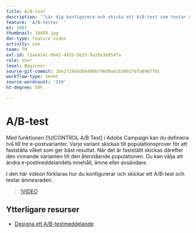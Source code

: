 ```yaml
---
title: A/B-test
description: '"Lär dig konfigurera och skicka ett A/B-test som testar ämnesraden. "'
feature: 'A/B-tester  '
kt: 3907
thumbnail: 18480.jpg
doc-type: feature video
activity: use
team: TM
exl-id: f1ae414c-6b42-445b-bb33-9a28a3e854fa
role: User
level: Beginner
source-git-commit: 2be2719ddd84490b796d9abc6300376fa896ff0c
workflow-type: tm+mt
source-wordcount: '110'
ht-degree: 50%

---
```


# A/B-test

Med funktionen [!UICONTROL A/B Test] i Adobe Campaign kan du definiera två till tre e-postvarianter. Varje variant skickas till populationsprover för att fastställa vilket som ger bäst resultat. När det är fastställt skickas därefter den vinnande varianten till den återstående populationen. Du kan välja att ändra e-postmeddelandets innehåll, ämne eller avsändare.

I den här videon förklaras hur du konfigurerar och skickar ett A/B-test och testar ämnesraden.

>[!VIDEO](https://video.tv.adobe.com/v/18480?quality=12)

## Ytterligare resurser

* [Designa ett A/B-testmeddelande](https://docs.adobe.com/help/en/campaign-standard/using/communication-channels/email-messages/designing-an-a-b-test-email.html)
